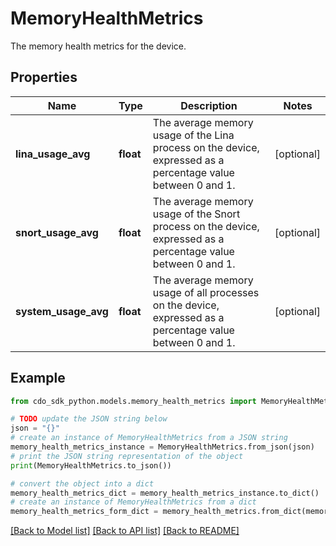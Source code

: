 # MemoryHealthMetrics

The memory health metrics for the device.

## Properties

Name | Type | Description | Notes
------------ | ------------- | ------------- | -------------
**lina_usage_avg** | **float** | The average memory usage of the Lina process on the device, expressed as a percentage value between 0 and 1. | [optional] 
**snort_usage_avg** | **float** | The average memory usage of the Snort process on the device, expressed as a percentage value between 0 and 1. | [optional] 
**system_usage_avg** | **float** | The average memory usage of all processes on the device, expressed as a percentage value between 0 and 1. | [optional] 

## Example

```python
from cdo_sdk_python.models.memory_health_metrics import MemoryHealthMetrics

# TODO update the JSON string below
json = "{}"
# create an instance of MemoryHealthMetrics from a JSON string
memory_health_metrics_instance = MemoryHealthMetrics.from_json(json)
# print the JSON string representation of the object
print(MemoryHealthMetrics.to_json())

# convert the object into a dict
memory_health_metrics_dict = memory_health_metrics_instance.to_dict()
# create an instance of MemoryHealthMetrics from a dict
memory_health_metrics_form_dict = memory_health_metrics.from_dict(memory_health_metrics_dict)
```
[[Back to Model list]](../README.md#documentation-for-models) [[Back to API list]](../README.md#documentation-for-api-endpoints) [[Back to README]](../README.md)


